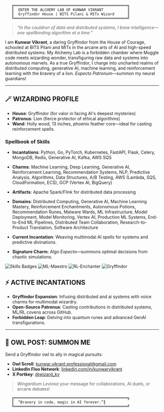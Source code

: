 ```
   ╔════════════════════════════════════════════════════╗
   ║  ENTER THE ALCHEMY LAB OF KUNWAR VIKRANT           ║
   ║  Gryffindor House | BITS Pilani & MITx Wizard      ║
   ╚════════════════════════════════════════════════════╝
```

> *“In the cauldron of data and distributed systems, I brew intelligence—one spellbinding algorithm at a time.”*

I am **Kunwar Vikrant**, a daring Gryffindor from the House of Courage, schooled at BITS Pilani and MITx in the arcane arts of AI and high-speed distributed systems. My Alchemy Lab is a forbidden chamber where Muggle code meets wizarding wonder, transfiguring raw data and systems into autonomous marvels. As a true Gryffindor, I charge into uncharted realms of distributed computing, generative AI, machine learning, and reinforcement learning with the bravery of a lion. *Expecto Patronum*—summon my neural guardians!

---

## 🪄 WIZARDING PROFILE

- **House**: Gryffindor (for valor in facing AI's deepest mysteries)
- **Patronus**: Lion (fierce protector of ethical algorithms)
- **Wand**: Holly wood, 13 inches, phoenix feather core—ideal for casting reinforcement spells.

### Spellbook of Skills
- **Incantations**: Python, Go, PyTorch, Kubernetes, FastAPI, Flask, Celery, MongoDB, Redis, Generative AI, Kafka, AWS SQS
- **Charms**: Machine Learning, Deep Learning, Generative AI, Reinforcement Learning, Recommendation Systems, NLP, Predictive Analysis, Algorithms, Data Structures, A/B Testing, AWS (Lambda, SQS, CloudFormation, ECS), GCP (Vertex AI, BigQuery)
- **Artifacts**: Apache Spark/Flink for distributed data processing
- **Domains**: Distributed Computing, Generative AI, Machine Learning Mastery, Reinforcement Enchantments, Autonomous Potions, Recommendation Runes, Malware Wards, ML Infrastructure, Model Deployment, Model Monitoring, Vertex AI, Production ML Systems, End-to-End ML Pipelines, Distributed Team Collaboration, Research-to-Product Translation, Software Architecture

- **Current Incantation**: Weaving multimodal AI spells for systems and predictive divinations.
- **Signature Charm**: *Algo Expecto*—summons optimal decisions from chaotic simulations.

![Skills Badges](https://img.shields.io/badge/Python-Master-3776AB?style=for-the-badge&logo=python&logoColor=white) ![ML-Maestro](https://img.shields.io/badge/Machine%20Learning-Maestro-FF6F00?style=for-the-badge&logo=tensorflow&logoColor=white) ![RL-Enchanter](https://img.shields.io/badge/Reinforcement%20Learning-Enchanter-4CAF50?style=for-the-badge&logo=robot&logoColor=white) ![Gryffindor](https://img.shields.io/badge/House-Gryffindor-FFD700?style=for-the-badge&logo=shield&logoColor=740001)



## ⚡ ACTIVE INCANTATIONS

- **Gryffindor Expansion**: Infusing distributed and ai systems with voice charms for multimodal wizardry.
- **Open-Source Patronus**: Casting contributions in distributed systems, ML/RL covens across GitHub.
- **Forbidden Leap**: Delving into quantum runes and advanced GenAI transfigurations.

---

## 🦉 OWL POST: SUMMON ME

Send a Gryffindor owl to ally in magical pursuits:

- **Owl Scroll**: kunwar.vikrant.professional@gmail.com
- **LinkedIn Floo Network**: [linkedin.com/in/kunwarvikrant](https://www.linkedin.com/in/kunwarvikrant/)
- **X Portkey**: [@wizard_kv](https://x.com/wizard_kv)

> *Wingardium Leviosa* your message for collaborations, AI duels, or arcane debates!


```
   ╔════════════════════════════════════════════════════╗
   ║  “Bravery in code, magic in AI forever.”║
   ╚════════════════════════════════════════════════════╝
```
